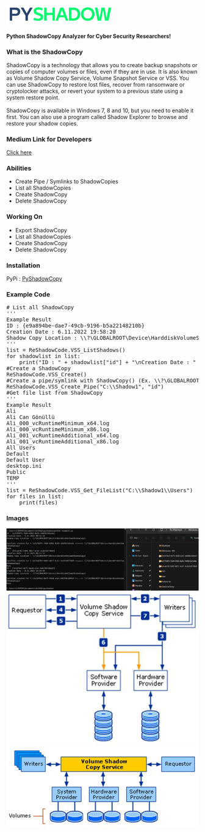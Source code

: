 <img src="pic/PY-removebg-preview-crop.png" />

#### Python ShadowCopy Analyzer for Cyber Security Researchers!

### What is the ShadowCopy
<p>ShadowCopy is a technology that allows you to create backup snapshots or copies of computer volumes or files, even if they are in use. It is also known as Volume Shadow Copy Service, Volume Snapshot Service or VSS. You can use ShadowCopy to restore lost files, recover from ransomware or cryptolocker attacks, or revert your system to a previous state using a system restore point.
<br><br>
ShadowCopy is available in Windows 7, 8 and 10, but you need to enable it first. You can also use a program called Shadow Explorer to browse and restore your shadow copies.</p>

### Medium Link for Developers
<a href="https://alicann.medium.com/pyshadow-shadowcopy-editor-50357b055c4b">Click here</a>

### Abilities
<ul>
<li> Create Pipe / Symlinks to ShadowCopies</li>
<li> List all ShadowCopies</li>
<li> Create ShadowCopy</li>
<li> Delete ShadowCopy</li>
</ul>

### Working On
<ul>
<li> Export ShadowCopy</li>
<li> List all ShadowCopies</li>
<li> Create ShadowCopy</li>
<li> Delete ShadowCopy</li>
</ul>

### Installation
<p>PyPi : <a href="https://pypi.org/project/reshadow/">PyShadowCopy</a></p>

### Example Code
<pre>
# List all ShadowCopy
'''
Example Result
ID : {e9a894be-dae7-49cb-9196-b5a22148210b}
Creation Date : 6.11.2022 19:58:20
Shadow Copy Location : \\?\GLOBALROOT\Device\HarddiskVolumeShadowCopy7
'''
list = ReShadowCode.VSS_ListShadows()
for shadowlist in list:
    print("ID : " + shadowlist["id"] + "\nCreation Date : " + shadowlist["creation_time"] + "\nShadow Copy Location : " + shadowlist["shadowcopy"] + "\n")
#Create a ShadowCopy
ReShadowCode.VSS_Create()
#Create a pipe/symlink with ShadowCopy() (Ex. \\?\GLOBALROOT\Device\HarddiskVolumeShadowCopy<b>id</b>)
ReShadowCode.VSS_Create_Pipe("C:\\Shadow1", "id")
#Get file list from ShadowCopy
'''
Example Result
Ali
Ali Can Gönüllü
Ali_000_vcRuntimeMinimum_x64.log
Ali_000_vcRuntimeMinimum_x86.log
Ali_001_vcRuntimeAdditional_x64.log
Ali_001_vcRuntimeAdditional_x86.log
All Users
Default
Default User
desktop.ini
Public
TEMP
'''
list = ReShadowCode.VSS_Get_FileList("C:\\Shadow1\\Users")
for files in list:
    print(files)
</pre>

### Images
<img src="pic/pic1.png" />
<img src="pic/Shadow copy creation process.jpg" />
<img src="pic/Architectural diagram of Volume Shadow Copy Service.jpg" />

